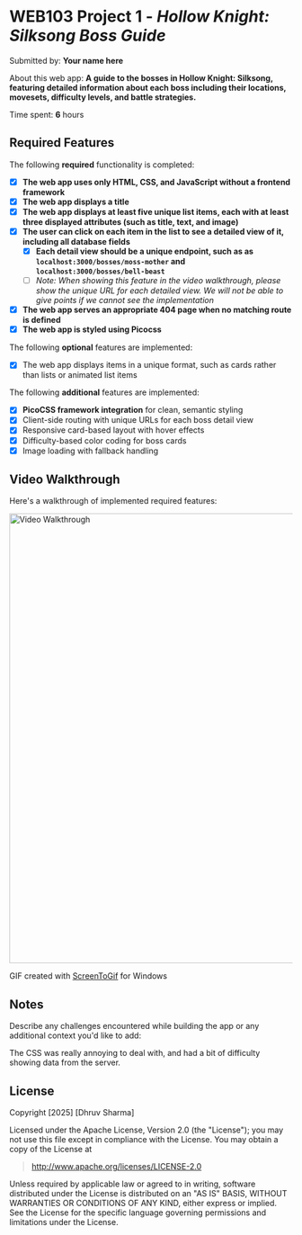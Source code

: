 # WEB103 Project 1 - *Hollow Knight: Silksong Boss Guide*

Submitted by: **Your name here**

About this web app: **A  guide to the bosses in Hollow Knight: Silksong, featuring detailed information about each boss including their locations, movesets, difficulty levels, and battle strategies.**

Time spent: **6** hours

## Required Features

The following **required** functionality is completed:

<!-- Make sure to check off completed functionality below -->
- [x] **The web app uses only HTML, CSS, and JavaScript without a frontend framework**
- [x] **The web app displays a title**
- [x] **The web app displays at least five unique list items, each with at least three displayed attributes (such as title, text, and image)**
- [x] **The user can click on each item in the list to see a detailed view of it, including all database fields**
  - [x] **Each detail view should be a unique endpoint, such as as `localhost:3000/bosses/moss-mother` and `localhost:3000/bosses/bell-beast`**
  - [ ] *Note: When showing this feature in the video walkthrough, please show the unique URL for each detailed view. We will not be able to give points if we cannot see the implementation* 
- [x] **The web app serves an appropriate 404 page when no matching route is defined**
- [x] **The web app is styled using Picocss**

The following **optional** features are implemented:

- [x] The web app displays items in a unique format, such as cards rather than lists or animated list items

The following **additional** features are implemented:

- [x] **PicoCSS framework integration** for clean, semantic styling
- [x] Client-side routing with unique URLs for each boss detail view
- [x] Responsive card-based layout with hover effects
- [x] Difficulty-based color coding for boss cards
- [x] Image loading with fallback handling

## Video Walkthrough

Here's a walkthrough of implemented required features:

<img src='https://i.imgur.com/Il5R0YL.gif' title='Video Walkthrough' width='800' alt='Video Walkthrough' />

GIF created with [ScreenToGif](https://www.screentogif.com/) for Windows


## Notes

Describe any challenges encountered while building the app or any additional context you'd like to add:

The CSS was really annoying to deal with, and had a bit of difficulty showing data from the server.

## License

Copyright [2025] [Dhruv Sharma]

Licensed under the Apache License, Version 2.0 (the "License"); you may not use this file except in compliance with the License. You may obtain a copy of the License at

> http://www.apache.org/licenses/LICENSE-2.0

Unless required by applicable law or agreed to in writing, software distributed under the License is distributed on an "AS IS" BASIS, WITHOUT WARRANTIES OR CONDITIONS OF ANY KIND, either express or implied. See the License for the specific language governing permissions and limitations under the License.